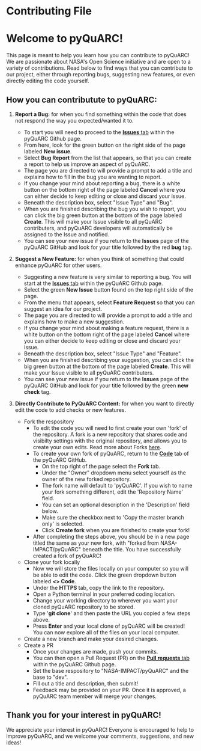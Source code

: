 # Contributing File

# Welcome to pyQuARC!
This page is meant to help you learn how you can contribute to pyQuARC! We are passionate about NASA's Open Science initiative and are open to a variety of contributions. Read below to find ways that you can contribute to our project, either through reporting bugs, suggesting new features, or even directly editing the code yourself. 

## How you can contributute to pyQuARC:

1. **Report a Bug:** for when you find something within the code that does not respond the way you expected/wanted it to.
   * To start you will need to proceed to the [**Issues** tab](https://github.com/NASA-IMPACT/pyQuARC/issues) within the pyQuARC Github page. 
   * From here, look for the green button on the right side of the page labeled **New issue**. 
   * Select **Bug Report** from the list that appears, so that you can create a report to help us improve an aspect of pyQuARC.
   * The page you are directed to will provide a prompt to add a title and explains how to fill in the bug you are wanting to report. 
   * If you change your mind about reporting a bug, there is a white button on the bottom right of the page labeled **Cancel** where you can either decide to keep editing or close and discard your issue.
   * Beneath the description box, select "Issue Type" and "Bug".
   * When you are finished describing the bug you wish to report, you can click the big green button at the bottom of the page labeled **Create**. This will make your Issue visible to all pyQuARC contributers, and pyQuARC developers will automatically be assigned to the Issue and notified.
   * You can see your new issue if you return to the **Issues** page of the pyQuARC GitHub and look for your title followed by the red __bug__ tag. 

2. **Suggest a New Feature:** for when you think of something that could enhance pyQuARC for other users.
   * Suggesting a new feature is very similar to reporting a bug. You will start at the [**Issues** tab](https://github.com/NASA-IMPACT/pyQuARC/issues) within the pyQuARC Github page. 
   * Select the green **New Issue** button found on the top right side of the page.
   * From the menu that appears, select **Feature Request** so that you can suggest an idea for our project.
   * The page you are directed to will provide a prompt to add a title and explains how to make a new suggestion. 
   * If you change your mind about making a feature request, there is a white button on the bottom right of the page labeled **Cancel** where you can either decide to keep editing or close and discard your issue.
   * Beneath the description box, select "Issue Type" and "Feature".
   * When you are finished describing your suggestion, you can click the big green button at the bottom of the page labeled **Create**. This will make your Issue visible to all pyQuARC contributers.
   * You can see your new issue if you return to the **Issues** page of the pyQuARC GitHub and look for your title followed by the green __new check__ tag. 

3. **Directly Contribute to PyQuARC Content:** for when you want to directly edit the code to add checks or new features.
   * Fork the respository
      * To edit the code you will need to first create your own 'fork' of the repository. A fork is a new repository that shares code and visibilty settings with the original repository, and allows you to create your own edits. Read more about Forks [here](https://docs.github.com/en/pull-requests/collaborating-with-pull-requests/working-with-forks/fork-a-repo).
      * To create your own fork of pyQuARC, return to the [**Code**](https://github.com/NASA-IMPACT/pyQuARC) tab of the pyQuARC GitHub.
        * On the top right of the page select the **Fork** tab. 
        * Under the "Owner" dropdown menu select yourself as the owner of the new forked repository.
        * The fork name will default to 'pyQuARC'. If you wish to name your fork something different, edit the 'Repository Name' field. 
        * You can set an optional description in the 'Description' field below.
        * Make sure the checkbox next to 'Copy the master branch only' is selected.
        * Click **Create fork** when you are finished to create your fork!
      * After completing the steps above, you should be in a new page titled the same as your new fork, with "forked from NASA-IMPACT/pyQuARC" beneath the title. You have successfully created a fork of pyQuARC!
   * Clone your fork locally 
      * Now we will store the files locally on your computer so you will be able to edit the code. Click the green dropdown button labeled **<> Code**. 
      * Under the **HTTPS** tab, copy the link to the repository. 
      * Open a Python terminal in your preferred coding location.
      * Change your working directory to wherever you want your cloned pyQuARC repository to be stored.
      * Type '__git clone__' and then paste the URL you copied a few steps above. 
      * Press **Enter** and your local clone of pyQuARC will be created! You can now explore all of the files on your local computer.
   * Create a new branch and make your desired changes.
   * Create a PR
      * Once your changes are made, push your commits.
      * You can then open a Pull Request (PR) on the [**Pull requests** tab](https://github.com/NASA-IMPACT/pyQuARC/pulls) within the pyQuARC Github page.
      * Set the base respository to "NASA-IMPACT/pyQuARC" and the base to "dev".
      * Fill out a title and description, then submit!
      * Feedback may be provided on your PR. Once it is approved, a pyQuARC team member will merge your changes. 

## Thank you for your interest in pyQuARC!
We appreciate your interest in pyQuARC! Everyone is encouraged to help to improve pyQuARC, and we welcome your comments, suggestions, and new ideas!




